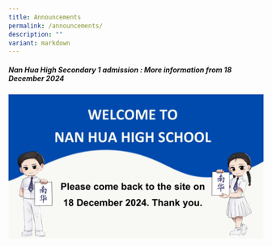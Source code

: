 ```yaml
---
title: Announcements
permalink: /announcements/
description: ""
variant: markdown
---
```

<h5>Nan Hua High Secondary 1 admission :  More information from 18 December 2024</h5>


![Secondary 1 admission](/images/Annoucement/16_17_Dec.jpg)